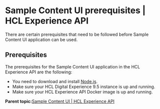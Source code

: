 # Sample Content UI prerequisites \| HCL Experience API

There are certain prerequisites that need to be followed before Sample Content UI application can be used.

## Prerequisites

The prerequisites for the Sample Content UI application in the HCL Experience API are the following:

-   You need to download and install [Node.js](https://nodejs.org/en/download/).
-   Make sure your HCL Digital Experience 9.5 instance is up and running.
-   Make sure your HCL Experience API Docker image is up and running.

**Parent topic:**[Sample Content UI \| HCL Experience API](../open_api/sample_api_overview.md)

